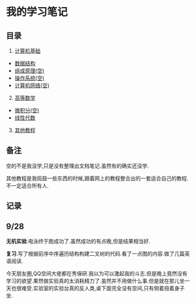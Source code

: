 # 我的学习笔记
## 目录
1. [计算机基础](https://github.com/hhhhfff/myNotes/tree/master/ComputerScience)
- [数据结构](https://github.com/hhhhfff/myNotes/tree/master/ComputerScience/DataStructure)
- [组成原理(空)](https://github.com/hhhhfff/myNotes/tree/master/ComputerScience/ComputerOrganization)
- [操作系统(空)](https://github.com/hhhhfff/myNotes/tree/master/ComputerScience/OperatingSystem)
- [计算机网络(空)](https://github.com/hhhhfff/myNotes/tree/master/ComputerScience/ComputerNetworking)
2. [高等数学](https://github.com/hhhhfff/myNotes/tree/master/FurtherMathematics)
- [微积分(空)](https://github.com/hhhhfff/myNotes/tree/master/FurtherMathematics/LinearAlgebra)
- [线性代数](https://github.com/hhhhfff/myNotes/tree/master/FurtherMathematics/InfinitesimalCalculus)
3. [其他教程](https://github.com/hhhhfff/myNotes/tree/master/MyExperience)

## 备注
空的不是我没学,只是没有整理出文档笔记.虽然有的确实还没学.

其他教程是我捣鼓一些东西的时候,跟着网上的教程整合出的一套适合自己的教程.不一定适合所有人.

## 记录
## 9/28
**无机实验**.电泳终于跑成功了.虽然成功的有点晚,但是结果相当好.

**复习**.写了根据前序中序遍历结构构建二叉树的代码.看了一点图的内容.做了几篇英语阅读.

今天朋友圈,QQ空间大佬都在秀保研.我以为可以激起我的斗志.但是晚上竟然没有学习的欲望.果然做实验真的太消耗精力了.虽然并不用做什么事.但是就在那儿坐一天也很难受.实验室的实验台真的反人类,桌下面完全没有空间,只有侧着扭着身子坐.